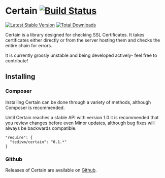 # Certain [![Build Status](https://travis-ci.org/tedivm/Certain.png?branch=master)](https://travis-ci.org/tedivm/Certain)

[![Latest Stable Version](https://poser.pugx.org/tedivm/Certain/v/stable.png)](https://packagist.org/packages/tedivm/Certain)
[![Total Downloads](https://poser.pugx.org/tedivm/Certain/downloads.png)](https://packagist.org/packages/tedivm/Certain)

Certain is a library designed for checking SSL Certificates. It takes
certificates either directly or from the server hosting them and checks the
entire chain for errors.

It is currently grossly unstable and being developed actively- feel free to
contribute!

## Installing

### Composer

Installing Certain can be done through a variety of methods, although Composer is
recommended.

Until Certain reaches a stable API with version 1.0 it is recommended that you
review changes before even Minor updates, although bug fixes will always be
backwards compatible.

```
"require": {
  "tedivm/certain": "0.1.*"
}
```

### Github

Releases of Certain are available on [Github](https://github.com/tedivm/Certain/releases).

